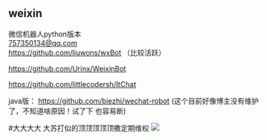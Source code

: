                                                       
## weixin                                                     
微信机器人python版本<br>
757350134@qq.com<br/>
https://github.com/liuwons/wxBot （比较活跃）


https://github.com/Urinx/WeixinBot 

https://github.com/littlecodersh/ItChat

java版：
https://github.com/biezhi/wechat-robot          (这个目前好像博主没有维护了，不知道啥原因！试了下 也容易断)



#大大大大
 大苏打似的顶顶顶顶顶撒定期维权
 ![](http://www.baidu.com/img/bdlogo.gif)
